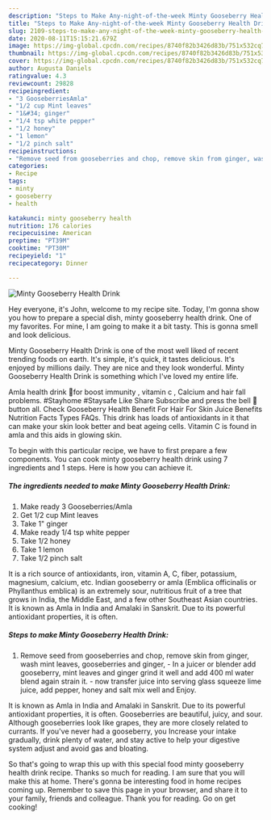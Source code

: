 ```yaml
---
description: "Steps to Make Any-night-of-the-week Minty Gooseberry Health Drink"
title: "Steps to Make Any-night-of-the-week Minty Gooseberry Health Drink"
slug: 2109-steps-to-make-any-night-of-the-week-minty-gooseberry-health-drink
date: 2020-08-11T15:15:21.679Z
image: https://img-global.cpcdn.com/recipes/8740f82b3426d83b/751x532cq70/minty-gooseberry-health-drink-recipe-main-photo.jpg
thumbnail: https://img-global.cpcdn.com/recipes/8740f82b3426d83b/751x532cq70/minty-gooseberry-health-drink-recipe-main-photo.jpg
cover: https://img-global.cpcdn.com/recipes/8740f82b3426d83b/751x532cq70/minty-gooseberry-health-drink-recipe-main-photo.jpg
author: Augusta Daniels
ratingvalue: 4.3
reviewcount: 29828
recipeingredient:
- "3 GooseberriesAmla"
- "1/2 cup Mint leaves"
- "1&#34; ginger"
- "1/4 tsp white pepper"
- "1/2 honey"
- "1 lemon"
- "1/2 pinch salt"
recipeinstructions:
- "Remove seed from gooseberries and chop, remove skin from ginger, wash mint leaves, gooseberries and ginger, In a juicer or blender add gooseberry, mint leaves and ginger grind it well and add 400 ml water blend again strain it. now transfer juice into serving glass squeeze lime juice, add pepper, honey and salt mix well and Enjoy."
categories:
- Recipe
tags:
- minty
- gooseberry
- health

katakunci: minty gooseberry health 
nutrition: 176 calories
recipecuisine: American
preptime: "PT39M"
cooktime: "PT30M"
recipeyield: "1"
recipecategory: Dinner

---
```



![Minty Gooseberry Health Drink](https://img-global.cpcdn.com/recipes/8740f82b3426d83b/751x532cq70/minty-gooseberry-health-drink-recipe-main-photo.jpg)

Hey everyone, it's John, welcome to my recipe site. Today, I'm gonna show you how to prepare a special dish, minty gooseberry health drink. One of my favorites. For mine, I am going to make it a bit tasty. This is gonna smell and look delicious.

Minty Gooseberry Health Drink is one of the most well liked of recent trending foods on earth. It's simple, it's quick, it tastes delicious. It's enjoyed by millions daily. They are nice and they look wonderful. Minty Gooseberry Health Drink is something which I've loved my entire life.

Amla health drink 🍹for boost immunity , vitamin c , Calcium and hair fall problems. #Stayhome #Staysafe Like Share Subscribe and press the bell 🔔 button all. Check Gooseberry Health Benefit For Hair For Skin Juice Benefits Nutrition Facts Types FAQs. This drink has loads of antioxidants in it that can make your skin look better and beat ageing cells. Vitamin C is found in amla and this aids in glowing skin.


To begin with this particular recipe, we have to first prepare a few components. You can cook minty gooseberry health drink using 7 ingredients and 1 steps. Here is how you can achieve it.

<!--inarticleads1-->

##### The ingredients needed to make Minty Gooseberry Health Drink:

1. Make ready 3 Gooseberries/Amla
1. Get 1/2 cup Mint leaves
1. Take 1&#34; ginger
1. Make ready 1/4 tsp white pepper
1. Take 1/2 honey
1. Take 1 lemon
1. Take 1/2 pinch salt


It is a rich source of antioxidants, iron, vitamin A, C, fiber, potassium, magnesium, calcium, etc. Indian gooseberry or amla (Emblica officinalis or Phyllanthus emblica) is an extremely sour, nutritious fruit of a tree that grows in India, the Middle East, and a few other Southeast Asian countries. It is known as Amla in India and Amalaki in Sanskrit. Due to its powerful antioxidant properties, it is often. 

<!--inarticleads2-->

##### Steps to make Minty Gooseberry Health Drink:

1. Remove seed from gooseberries and chop, remove skin from ginger, wash mint leaves, gooseberries and ginger, - In a juicer or blender add gooseberry, mint leaves and ginger grind it well and add 400 ml water blend again strain it. - now transfer juice into serving glass squeeze lime juice, add pepper, honey and salt mix well and Enjoy.


It is known as Amla in India and Amalaki in Sanskrit. Due to its powerful antioxidant properties, it is often. Gooseberries are beautiful, juicy, and sour. Although gooseberries look like grapes, they are more closely related to currants. If you&#39;ve never had a gooseberry, you Increase your intake gradually, drink plenty of water, and stay active to help your digestive system adjust and avoid gas and bloating. 

So that's going to wrap this up with this special food minty gooseberry health drink recipe. Thanks so much for reading. I am sure that you will make this at home. There's gonna be interesting food in home recipes coming up. Remember to save this page in your browser, and share it to your family, friends and colleague. Thank you for reading. Go on get cooking!
